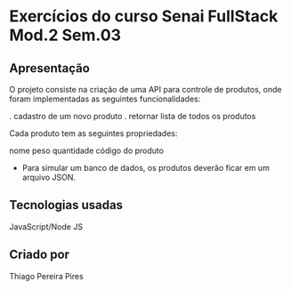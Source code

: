 # Exercícios do curso Senai FullStack Mod.2 Sem.03

## Apresentação

O projeto consiste na criação de uma API para controle de produtos, onde foram implementadas as seguintes funcionalidades:

. cadastro de um novo produto
. retornar lista de todos os produtos

Cada produto tem as seguintes propriedades:

nome
peso
quantidade
código do produto

- Para simular um banco de dados, os produtos deverão ficar em um arquivo JSON.

## Tecnologias usadas

JavaScript/Node JS

## Criado por

Thiago Pereira Pires
